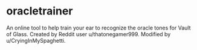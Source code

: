 # oracletrainer
 An online tool to help train your ear to recognize the oracle tones for Vault of Glass. 
 Created by Reddit user u/thatonegamer999. Modified by u/CryingInMySpaghetti.
